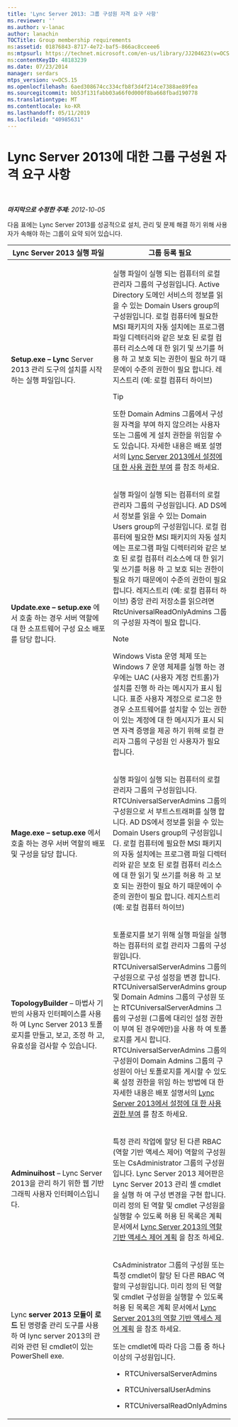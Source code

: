 ```yaml
---
title: 'Lync Server 2013: 그룹 구성원 자격 요구 사항'
ms.reviewer: ''
ms.author: v-lanac
author: lanachin
TOCTitle: Group membership requirements
ms:assetid: 01876843-8717-4e72-baf5-866ac8cceee6
ms:mtpsurl: https://technet.microsoft.com/en-us/library/JJ204623(v=OCS.15)
ms:contentKeyID: 48183239
ms.date: 07/23/2014
manager: serdars
mtps_version: v=OCS.15
ms.openlocfilehash: 6aed308674cc334cfb8f3d4f214ce7388ae89fea
ms.sourcegitcommit: bb53f131fabb03a66f0d000f8ba668fbad190778
ms.translationtype: MT
ms.contentlocale: ko-KR
ms.lasthandoff: 05/11/2019
ms.locfileid: "40985631"
---
```

<div data-xmlns="http://www.w3.org/1999/xhtml">

<div class="topic" data-xmlns="http://www.w3.org/1999/xhtml" data-msxsl="urn:schemas-microsoft-com:xslt" data-cs="http://msdn.microsoft.com/en-us/">

<div data-asp="http://msdn2.microsoft.com/asp">

# <a name="group-membership-requirements-for-lync-server-2013"></a>Lync Server 2013에 대한 그룹 구성원 자격 요구 사항

</div>

<div id="mainSection">

<div id="mainBody">

<span> </span>

_**마지막으로 수정한 주제:** 2012-10-05_

다음 표에는 Lync Server 2013를 성공적으로 설치, 관리 및 문제 해결 하기 위해 사용자가 속해야 하는 그룹이 요약 되어 있습니다.


<table>
<colgroup>
<col style="width: 50%" />
<col style="width: 50%" />
</colgroup>
<thead>
<tr class="header">
<th>Lync Server 2013 실행 파일</th>
<th>그룹 등록 필요</th>
</tr>
</thead>
<tbody>
<tr class="odd">
<td><p><strong>Setup.exe – Lync</strong> Server 2013 관리 도구의 설치를 시작 하는 실행 파일입니다.</p></td>
<td><p>실행 파일이 실행 되는 컴퓨터의 로컬 관리자 그룹의 구성원입니다. Active Directory 도메인 서비스의 정보를 읽을 수 있는 Domain Users group의 구성원입니다. 로컬 컴퓨터에 필요한 MSI 패키지의 자동 설치에는 프로그램 파일 디렉터리와 같은 보호 된 로컬 컴퓨터 리소스에 대 한 읽기 및 쓰기를 허용 하 고 보호 되는 권한이 필요 하기 때문에이 수준의 권한이 필요 합니다. 레지스트리 (예: 로컬 컴퓨터 하이브)</p>
<div>

> [!TIP]  
> 또한 Domain Admins 그룹에서 구성원 자격을 부여 하지 않으려는 사용자 또는 그룹에 게 설치 권한을 위임할 수도 있습니다. 자세한 내용은 배포 설명서의 <A href="lync-server-2013-granting-setup-permissions.md">Lync Server 2013에서 설정에 대 한 사용 권한 부여</A> 를 참조 하세요.


</div></td>
</tr>
<tr class="even">
<td><p><strong>Update.exe – setup.exe</strong> 에서 호출 하는 경우 서버 역할에 대 한 소프트웨어 구성 요소 배포를 담당 합니다.</p></td>
<td><p>실행 파일이 실행 되는 컴퓨터의 로컬 관리자 그룹의 구성원입니다. AD DS에서 정보를 읽을 수 있는 Domain Users group의 구성원입니다. 로컬 컴퓨터에 필요한 MSI 패키지의 자동 설치에는 프로그램 파일 디렉터리와 같은 보호 된 로컬 컴퓨터 리소스에 대 한 읽기 및 쓰기를 허용 하 고 보호 되는 권한이 필요 하기 때문에이 수준의 권한이 필요 합니다. 레지스트리 (예: 로컬 컴퓨터 하이브) 중앙 관리 저장소를 읽으려면 RtcUniversalReadOnlyAdmins 그룹의 구성원 자격이 필요 합니다.</p>
<div>

> [!NOTE]  
> Windows Vista 운영 체제 또는 Windows 7 운영 체제를 실행 하는 경우에는 UAC (사용자 계정 컨트롤)가 설치를 진행 하 라는 메시지가 표시 됩니다. 표준 사용자 계정으로 로그온 한 경우 소프트웨어를 설치할 수 있는 권한이 있는 계정에 대 한 메시지가 표시 되 면 자격 증명을 제공 하기 위해 로컬 관리자 그룹의 구성원 인 사용자가 필요 합니다.


</div></td>
</tr>
<tr class="odd">
<td><p><strong>Mage.exe – setup.exe</strong> 에서 호출 하는 경우 서버 역할의 배포 및 구성을 담당 합니다.</p></td>
<td><p>실행 파일이 실행 되는 컴퓨터의 로컬 관리자 그룹의 구성원입니다. RTCUniversalServerAdmins 그룹의 구성원으로 서 부트스트래퍼를 실행 합니다. AD DS에서 정보를 읽을 수 있는 Domain Users group의 구성원입니다. 로컬 컴퓨터에 필요한 MSI 패키지의 자동 설치에는 프로그램 파일 디렉터리와 같은 보호 된 로컬 컴퓨터 리소스에 대 한 읽기 및 쓰기를 허용 하 고 보호 되는 권한이 필요 하기 때문에이 수준의 권한이 필요 합니다. 레지스트리 (예: 로컬 컴퓨터 하이브)</p></td>
</tr>
<tr class="even">
<td><p><strong>TopologyBuilder</strong> – 마법사 기반의 사용자 인터페이스를 사용 하 여 Lync Server 2013 토폴로지를 만들고, 보고, 조정 하 고, 유효성을 검사할 수 있습니다.</p></td>
<td><p>토폴로지를 보기 위해 실행 파일을 실행 하는 컴퓨터의 로컬 관리자 그룹의 구성원입니다. RTCUniversalServerAdmins 그룹의 구성원으로 구성 설정을 변경 합니다. RTCUniversalServerAdmins group 및 Domain Admins 그룹의 구성원 또는 RTCUniversalServerAdmins 그룹의 구성원 (그룹에 대리인 설정 권한이 부여 된 경우에만)을 사용 하 여 토폴로지를 게시 합니다. RTCUniversalServerAdmins 그룹의 구성원이 Domain Admins 그룹의 구성원이 아닌 토폴로지를 게시할 수 있도록 설정 권한을 위임 하는 방법에 대 한 자세한 내용은 배포 설명서의 <a href="lync-server-2013-granting-setup-permissions.md">Lync Server 2013에서 설정에 대 한 사용 권한 부여</a> 를 참조 하세요.</p></td>
</tr>
<tr class="odd">
<td><p><strong>Adminuihost</strong> – Lync Server 2013을 관리 하기 위한 웹 기반 그래픽 사용자 인터페이스입니다.</p></td>
<td><p>특정 관리 작업에 할당 된 다른 RBAC (역할 기반 액세스 제어) 역할의 구성원 또는 CsAdministrator 그룹의 구성원입니다. Lync Server 2013 제어판은 Lync Server 2013 관리 셸 cmdlet을 실행 하 여 구성 변경을 구현 합니다. 미리 정의 된 역할 및 cmdlet 구성원을 실행할 수 있도록 허용 된 목록은 계획 문서에서 <a href="lync-server-2013-planning-for-role-based-access-control.md">Lync Server 2013의 역할 기반 액세스 제어 계획</a> 을 참조 하세요.</p></td>
</tr>
<tr class="even">
<td><p>Lync <strong>server 2013 모듈이 로드</strong> 된 명령줄 관리 도구를 사용 하 여 lync server 2013의 관리와 관련 된 cmdlet이 있는 PowerShell exe.</p></td>
<td><p>CsAdministrator 그룹의 구성원 또는 특정 cmdlet이 할당 된 다른 RBAC 역할의 구성원입니다. 미리 정의 된 역할 및 cmdlet 구성원을 실행할 수 있도록 허용 된 목록은 계획 문서에서 <a href="lync-server-2013-planning-for-role-based-access-control.md">Lync Server 2013의 역할 기반 액세스 제어 계획</a> 을 참조 하세요.</p>
<p>또는 cmdlet에 따라 다음 그룹 중 하나 이상의 구성원입니다.</p>
<ul>
<li><p>RTCUniversalServerAdmins</p></li>
<li><p>RTCUniversalUserAdmins</p></li>
<li><p>RTCUniversalReadOnlyAdmins</p></li>
</ul></td>
</tr>
</tbody>
</table>


</div>

<span> </span>

</div>

</div>

</div>

